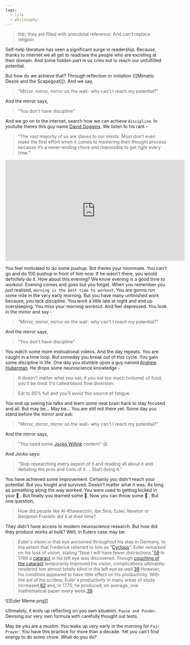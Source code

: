 ```yaml
---
tags:
  - life
  - philosophy
---
```

> tldr; they are filled with anecdotal reference. And can't replace religion

Self-help literature has seen a significant surge in readership. Because, thanks to internet we all get to read/see the people who are excelling at their domain. And some hidden part in us cries out to reach our unfulfilled potential.

But how do we achieve that? Through reflection or imitation ([[Mimetic Desire and the Scapegoat]]). And we say,
> "Mirror, mirror, mirror on the wall- why can't I reach my potential?"

And the mirror says,
> "You don't have discipline"

And we go on to the internet, search how we can achieve `discipline`. In youtube theres this guy name [David Goggins](https://en.wikipedia.org/wiki/David_Goggins). We listen to his rant -
> “The vast majority of us are slaves to our minds. Most don’t even make the first effort when it comes to mastering their thought process because it’s a never-ending chore and impossible to get right every time.”

<div class="videoWrapper">
<iframe width="560" height="315" src="https://www.youtube.com/watch?v=h3cJDmhyJWs" frameborder="0" allow="accelerometer; autoplay; clipboard-write; encrypted-media; gyroscope; picture-in-picture" allowfullscreen></iframe></div>

You feel motivated to do some pushup. But theres your roommate. You can't go and do 100 pushup in front of him now. If he wasn't there, you would definitely do it. How about this evening? We know evening is a good time to workout. Evening comes and goes but you forget. When you remember you just realised, `morning is the best time to workout`. You are gonna run some mile in the very early morning. But  you have many unfinished work because, *you lack discipline*. You work a little late at night and end up oversleeping. You miss your morning workout. And feel depressed. You look in the mirror and say -
> "Mirror, mirror, mirror on the wall- why can't I reach my potential?"

And the mirror says,
> "You don't have discipline"

You watch some more motivational videos. And the day repeats. You are caught in a time loop. But someday you break out of this cycle. You gain some discipline in life. One day you stumble upon a guy named [Andrew Huberman](https://en.wikipedia.org/wiki/Andrew_Huberman). He drops some neuroscience knowledge -
> It doesn’t matter what you eat; if you eat too much (volume) of food, you’ll be tired. It’s called blood flow diversion.
> 
> Eat to 85% full and you’ll avoid this source of fatigue.

You end up seeing his talks and learn some neat brain hack to stay focused and all. But may be... May be... You are still not there yet. Some day you stand before the mirror and ask:
> "Mirror, mirror, mirror on the wall- why can't I reach my potential?"

And the mirror says,
> "You need some [Jocko Willink](https://en.wikipedia.org/wiki/Jocko_Willink) content" 😝

And Jocko says:
> “Stop researching every aspect of it and reading all about it and debating the pros and cons of it … Start doing it.”

You have achieved some improvement. Certainly you didn't reach your potential. But you fought and survived. Doesn't matter what it was. As long as something along the way worked. You were used to getting kicked in your 🥜 . But finally you learned some 🥋. Now you can throw some 🥊 . But one question,
> How did people like Al-Khawarizmi, Ibn Sina, Euler, Newton or Benjamin Franklin did it at their time?

They didn't have access to modern neuroscience research. But how did they produce works at bulk? Well, in Eulers case may be:
> Euler's vision in that eye worsened throughout his stay in Germany, to the extent that Frederick referred to him as "[Cyclops](https://en.wikipedia.org/wiki/Cyclopes "Cyclopes")". Euler remarked on his loss of vision, stating "Now I will have fewer distractions."[59](https://en.wikipedia.org/wiki/Leonhard_Euler#cite_note-blindness-63) In 1766 a [cataract](https://en.wikipedia.org/wiki/Cataract "Cataract") in his left eye was discovered. Though [couching of the cataract](https://en.wikipedia.org/wiki/Couching_(ophthalmology) "Couching (ophthalmology)") temporarily improved his vision, complications ultimately rendered him almost totally blind in the left eye as well.[39](https://en.wikipedia.org/wiki/Leonhard_Euler#cite_note-volumes-43) However, his condition appeared to have little effect on his productivity. With the aid of his scribes, Euler's productivity in many areas of study increased;[62](https://en.wikipedia.org/wiki/Leonhard_Euler#cite_note-FOOTNOTEGautschi20089%E2%80%9310-66) and, in 1775, he produced, on average, one mathematical paper every week.[39](https://en.wikipedia.org/wiki/Leonhard_Euler#cite_note-volumes-43)

![[Euler Meme.png]]

Ultimately, it ends up reflecting on you own situation. `Pause and Ponder`. Devising our very own formula with carefully thought out tests.

May be you are a muslim. You wake up very early in the morning for `Fajr Prayer`. You have this practice for more than a decade. Yet you can't find energy to do some chore. What do you do? 